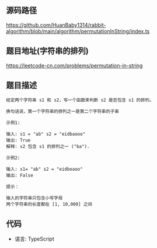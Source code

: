 ## 源码路径

https://github.com/HuanBaby1314/rabbit-algorithm/blob/main/algorithm/permutationInString/index.ts

## 题目地址(字符串的排列)

https://leetcode-cn.com/problems/permutation-in-string

## 题目描述

```
给定两个字符串 s1 和 s2，写一个函数来判断 s2 是否包含 s1 的排列。

换句话说，第一个字符串的排列之一是第二个字符串的子串

示例1:

输入: s1 = "ab" s2 = "eidbaooo"
输出: True
解释: s2 包含 s1 的排列之一 ("ba").

示例2:

输入: s1= "ab" s2 = "eidboaoo"
输出: False

提示：

输入的字符串只包含小写字母
两个字符串的长度都在 [1, 10,000] 之间
```

## 代码

- 语言: TypeScript

```typescript

```
